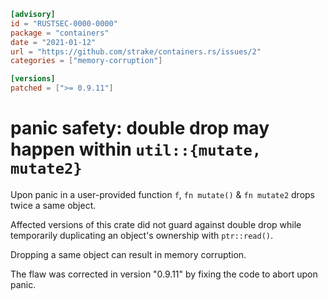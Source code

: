 ```toml
[advisory]
id = "RUSTSEC-0000-0000"
package = "containers"
date = "2021-01-12"
url = "https://github.com/strake/containers.rs/issues/2"
categories = ["memory-corruption"]

[versions]
patched = [">= 0.9.11"]
```

# panic safety: double drop may happen within `util::{mutate, mutate2}`

Upon panic in a user-provided function `f`, `fn mutate()` & `fn mutate2` drops twice a same object.

Affected versions of this crate did not guard against double drop while temporarily duplicating an object's ownership with `ptr::read()`.

Dropping a same object can result in memory corruption.

The flaw was corrected in version "0.9.11" by fixing the code to abort upon panic.
